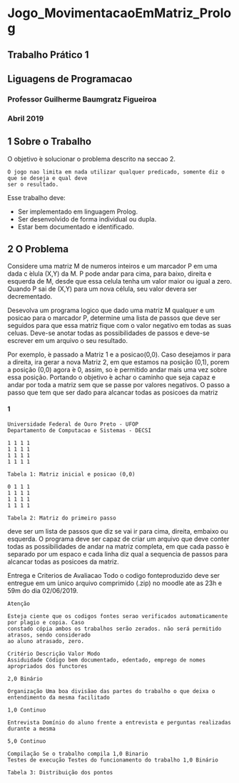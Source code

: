 # Jogo_MovimentacaoEmMatriz_Prolog
## Trabalho Prático 1
## Liguagens de Programacao
### Professor Guilherme Baumgratz Figueiroa
### Abril 2019

## 1 Sobre o Trabalho

O objetivo ́e solucionar o problema descrito na seccao 2.

```
O jogo nao limita em nada utilizar qualquer predicado, somente diz o que se deseja e qual deve
ser o resultado.
```
Esse trabalho deve:

- Ser implementado em linguagem Prolog.
- Ser desenvolvido de forma individual ou dupla.
- Estar bem documentado e identificado.

## 2 O Problema

Considere uma matriz M de numeros inteiros e um marcador P em uma dada c ́elula (X,Y) da M. P pode andar para cima, para baixo, direita e esquerda de M, desde que essa celula tenha um valor maior ou igual a zero. Quando P sai de (X,Y) para um nova célula, seu valor devera ser decrementado.

Desevolva um programa logico que dado uma matriz M qualquer e um posicao para o marcador P, determine uma lista de passos que deve ser seguidos para que essa matriz fique com o valor negativo em todas as suas celuas. Deve-se anotar todas as possibilidades de passos e deve-se escrever em um arquivo o seu resultado.

Por exemplo, ́e passado a Matriz 1 e a posicao(0,0). Caso desejamos ir para a direita, ira gerar a nova Matriz 2, em que estamos na posição (0,1), porem a posição (0,0) agora ́e 0, assim, so ́e permitido andar mais uma vez sobre essa posição.
Portando o objetivo ́e achar o caminho que seja capaz e andar por toda a matriz sem que se passe por valores negativos. O passo a passo que tem que ser dado para alcancar todas as posicoes da matriz

#### 1

```
Universidade Federal de Ouro Preto - UFOP
Departamento de Computacao e Sistemas - DECSI
```
```
1 1 1 1
1 1 1 1
1 1 1 1
1 1 1 1
```
```
Tabela 1: Matriz inicial e posicao (0,0)
```
```
0 1 1 1
1 1 1 1
1 1 1 1
1 1 1 1
```
```
Tabela 2: Matriz do primeiro passo
```
deve ser um lista de passos que diz se vai ir para cima, direita, embaixo ou esquerda. O programa deve ser capaz de criar um arquivo que deve conter todas as possibilidades de andar na matriz completa, em que cada passo ́e separado por um espaco e cada linha diz qual a sequencia de passos para alcancar todas as posicoes da matriz.

Entrega e Criterios de Avaliacao Todo o codigo fonteproduzido deve ser entregue em um ́unico arquivo comprimido (.zip) no moodle ate as 23h e 59m do dia 02/06/2019.

```
Atenção
```
```
Esteja ciente que os codigos fontes serao verificados automaticamente por plagio e copia. Caso
constado cópia ambos os trabalhos serão zerados. não será permitido atrasos, sendo considerado
ao aluno atrasado, zero.
```
```
Critério Descrição Valor Modo
Assiduidade Código bem documentado, edentado, emprego de nomes apropriados dos functores
```
```
2,0 Binário
```
```
Organização Uma boa divisãao das partes do trabalho o que deixa o entendimento da mesma facilitado
```
```
1,0 Continuo
```
```
Entrevista Domínio do aluno frente a entrevista e perguntas realizadas durante a mesma
```
```
5,0 Continuo
```
```
Compilação Se o trabalho compila 1,0 Binario
Testes de execução Testes do funcionamento do trabalho 1,0 Binário
```
```
Tabela 3: Distribuição dos pontos
```
